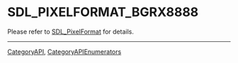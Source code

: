 # SDL_PIXELFORMAT_BGRX8888

Please refer to [SDL_PixelFormat](SDL_PixelFormat) for details.

----
[CategoryAPI](CategoryAPI), [CategoryAPIEnumerators](CategoryAPIEnumerators)

